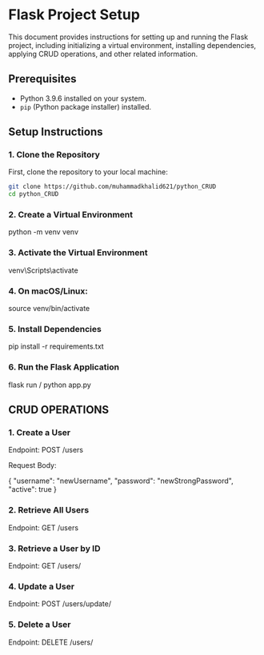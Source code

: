 # Flask Project Setup

This document provides instructions for setting up and running the Flask project, including initializing a virtual environment, installing dependencies, applying CRUD operations, and other related information.

## Prerequisites

- Python 3.9.6 installed on your system.
- `pip` (Python package installer) installed.

## Setup Instructions

### 1. Clone the Repository

First, clone the repository to your local machine:

```bash
git clone https://github.com/muhammadkhalid621/python_CRUD
cd python_CRUD
```

### 2. Create a Virtual Environment

python -m venv venv

### 3. Activate the Virtual Environment

venv\Scripts\activate

### 4. On macOS/Linux:

source venv/bin/activate

### 5. Install Dependencies

pip install -r requirements.txt

### 6. Run the Flask Application

flask run / python app.py  

## CRUD OPERATIONS


### 1. Create a User

Endpoint: POST /users

Request Body:

{
  "username": "newUsername",
  "password": "newStrongPassword",
  "active": true
}


### 2. Retrieve All Users

Endpoint: GET /users

### 3. Retrieve a User by ID

Endpoint: GET /users/<id>

### 4. Update a User

Endpoint: POST /users/update/<id>

### 5. Delete a User

Endpoint: DELETE /users/<id>
